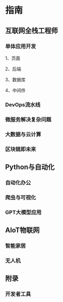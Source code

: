 # 指南



## 互联网全栈工程师



### 单体应用开发



1、页面



2、后端



3、数据库



4、中间件



### DevOps流水线



### 微服务解决复杂问题



### 大数据与云计算



### 区块链即未来



## Python与自动化

### 自动化办公



### 爬虫与可视化



### GPT大模型应用



## AloT物联网

### 智能家居



### 无人机

## 附录

### 开发者工具